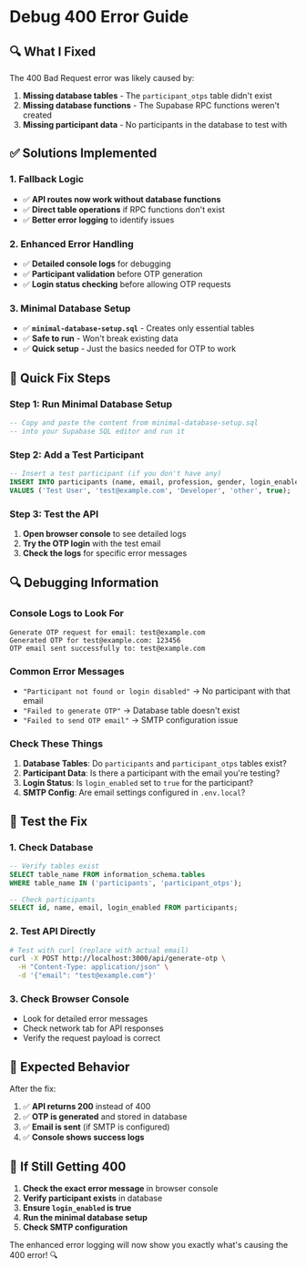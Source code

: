 # Debug 400 Error Guide

## 🔍 **What I Fixed**

The 400 Bad Request error was likely caused by:
1. **Missing database tables** - The `participant_otps` table didn't exist
2. **Missing database functions** - The Supabase RPC functions weren't created
3. **Missing participant data** - No participants in the database to test with

## ✅ **Solutions Implemented**

### **1. Fallback Logic**
- ✅ **API routes now work without database functions**
- ✅ **Direct table operations** if RPC functions don't exist
- ✅ **Better error logging** to identify issues

### **2. Enhanced Error Handling**
- ✅ **Detailed console logs** for debugging
- ✅ **Participant validation** before OTP generation
- ✅ **Login status checking** before allowing OTP requests

### **3. Minimal Database Setup**
- ✅ **`minimal-database-setup.sql`** - Creates only essential tables
- ✅ **Safe to run** - Won't break existing data
- ✅ **Quick setup** - Just the basics needed for OTP to work

## 🚀 **Quick Fix Steps**

### **Step 1: Run Minimal Database Setup**
```sql
-- Copy and paste the content from minimal-database-setup.sql
-- into your Supabase SQL editor and run it
```

### **Step 2: Add a Test Participant**
```sql
-- Insert a test participant (if you don't have any)
INSERT INTO participants (name, email, profession, gender, login_enabled)
VALUES ('Test User', 'test@example.com', 'Developer', 'other', true);
```

### **Step 3: Test the API**
1. **Open browser console** to see detailed logs
2. **Try the OTP login** with the test email
3. **Check the logs** for specific error messages

## 🔍 **Debugging Information**

### **Console Logs to Look For**
```
Generate OTP request for email: test@example.com
Generated OTP for test@example.com: 123456
OTP email sent successfully to: test@example.com
```

### **Common Error Messages**
- `"Participant not found or login disabled"` → No participant with that email
- `"Failed to generate OTP"` → Database table doesn't exist
- `"Failed to send OTP email"` → SMTP configuration issue

### **Check These Things**
1. **Database Tables**: Do `participants` and `participant_otps` tables exist?
2. **Participant Data**: Is there a participant with the email you're testing?
3. **Login Status**: Is `login_enabled` set to `true` for the participant?
4. **SMTP Config**: Are email settings configured in `.env.local`?

## 🧪 **Test the Fix**

### **1. Check Database**
```sql
-- Verify tables exist
SELECT table_name FROM information_schema.tables 
WHERE table_name IN ('participants', 'participant_otps');

-- Check participants
SELECT id, name, email, login_enabled FROM participants;
```

### **2. Test API Directly**
```bash
# Test with curl (replace with actual email)
curl -X POST http://localhost:3000/api/generate-otp \
  -H "Content-Type: application/json" \
  -d '{"email": "test@example.com"}'
```

### **3. Check Browser Console**
- Look for detailed error messages
- Check network tab for API responses
- Verify the request payload is correct

## 🎯 **Expected Behavior**

After the fix:
1. ✅ **API returns 200** instead of 400
2. ✅ **OTP is generated** and stored in database
3. ✅ **Email is sent** (if SMTP is configured)
4. ✅ **Console shows success logs**

## 🚨 **If Still Getting 400**

1. **Check the exact error message** in browser console
2. **Verify participant exists** in database
3. **Ensure `login_enabled` is true**
4. **Run the minimal database setup**
5. **Check SMTP configuration**

The enhanced error logging will now show you exactly what's causing the 400 error! 🔍
